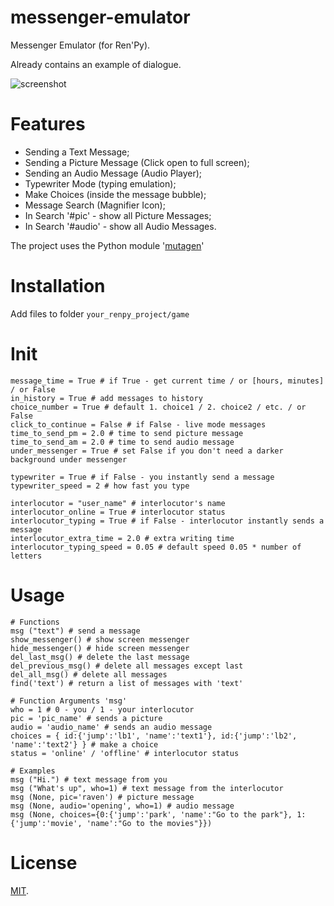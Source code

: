 # messenger-emulator
Messenger Emulator (for Ren'Py).
 
Already contains an example of dialogue.

![screenshot](https://pp.userapi.com/c849528/v849528789/c7282/fZSuh5rjNAI.jpg)

# Features
  - Sending a Text Message;
  - Sending a Picture Message (Click open to full screen);
  - Sending an Audio Message (Audio Player);
  - Typewriter Mode (typing emulation);
  - Make Choices (inside the message bubble);
  - Message Search (Magnifier Icon);
  - In Search '#pic' - show all Picture Messages;
  - In Search '#audio' - show all Audio Messages.

The project uses the Python module '[mutagen](https://pypi.org/project/mutagen/)'

# Installation
Add files to folder ```your_renpy_project/game```

 # Init
```
message_time = True # if True - get current time / or [hours, minutes] / or False
in_history = True # add messages to history
choice_number = True # default 1. choice1 / 2. choice2 / etc. / or False
click_to_continue = False # if False - live mode messages
time_to_send_pm = 2.0 # time to send picture message
time_to_send_am = 2.0 # time to send audio message
under_messenger = True # set False if you don't need a darker background under messenger

typewriter = True # if False - you instantly send a message
typewriter_speed = 2 # how fast you type

interlocutor = "user_name" # interlocutor's name
interlocutor_online = True # interlocutor status
interlocutor_typing = True # if False - interlocutor instantly sends a message
interlocutor_extra_time = 2.0 # extra writing time
interlocutor_typing_speed = 0.05 # default speed 0.05 * number of letters
```

# Usage
```
# Functions
msg ("text") # send a message
show_messenger() # show screen messenger
hide_messenger() # hide screen messenger
del_last_msg() # delete the last message
del_previous_msg() # delete all messages except last
del_all_msg() # delete all messages
find('text') # return a list of messages with 'text'

# Function Arguments 'msg'
who = 1 # 0 - you / 1 - your interlocutor
pic = 'pic_name' # sends a picture
audio = 'audio_name' # sends an audio message
choices = { id:{'jump':'lb1', 'name':'text1'}, id:{'jump':'lb2', 'name':'text2'} } # make a choice
status = 'online' / 'offline' # interlocutor status 

# Examples
msg ("Hi.") # text message from you
msg ("What's up", who=1) # text message from the interlocutor
msg (None, pic='raven') # picture message
msg (None, audio='opening', who=1) # audio message
msg (None, choices={0:{'jump':'park', 'name':"Go to the park"}, 1:{'jump':'movie', 'name':"Go to the movies"}})
```

# License
[MIT](https://github.com/sDextra/messenger-emulator/blob/master/LICENSE/).
